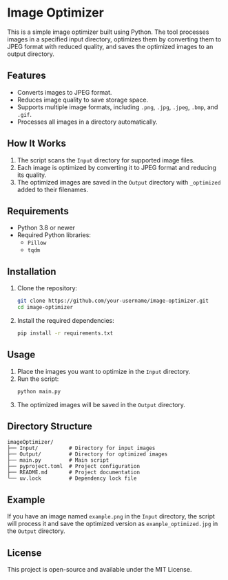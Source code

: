 # Image Optimizer

This is a simple image optimizer built using Python. The tool processes images in a specified input directory, optimizes them by converting them to JPEG format with reduced quality, and saves the optimized images to an output directory.

## Features

- Converts images to JPEG format.
- Reduces image quality to save storage space.
- Supports multiple image formats, including `.png`, `.jpg`, `.jpeg`, `.bmp`, and `.gif`.
- Processes all images in a directory automatically.

## How It Works

1. The script scans the `Input` directory for supported image files.
2. Each image is optimized by converting it to JPEG format and reducing its quality.
3. The optimized images are saved in the `Output` directory with `_optimized` added to their filenames.

## Requirements

- Python 3.8 or newer
- Required Python libraries:
  - `Pillow`
  - `tqdm`

## Installation

1. Clone the repository:

   ```sh
   git clone https://github.com/your-username/image-optimizer.git
   cd image-optimizer
   ```

2. Install the required dependencies:
   ```sh
   pip install -r requirements.txt
   ```

## Usage

1. Place the images you want to optimize in the `Input` directory.
2. Run the script:
   ```sh
   python main.py
   ```
3. The optimized images will be saved in the `Output` directory.

## Directory Structure

```
imageOptimizer/
├── Input/          # Directory for input images
├── Output/         # Directory for optimized images
├── main.py         # Main script
├── pyproject.toml  # Project configuration
├── README.md       # Project documentation
└── uv.lock         # Dependency lock file
```

## Example

If you have an image named `example.png` in the `Input` directory, the script will process it and save the optimized version as `example_optimized.jpg` in the `Output` directory.

## License

This project is open-source and available under the MIT License.

```

```

